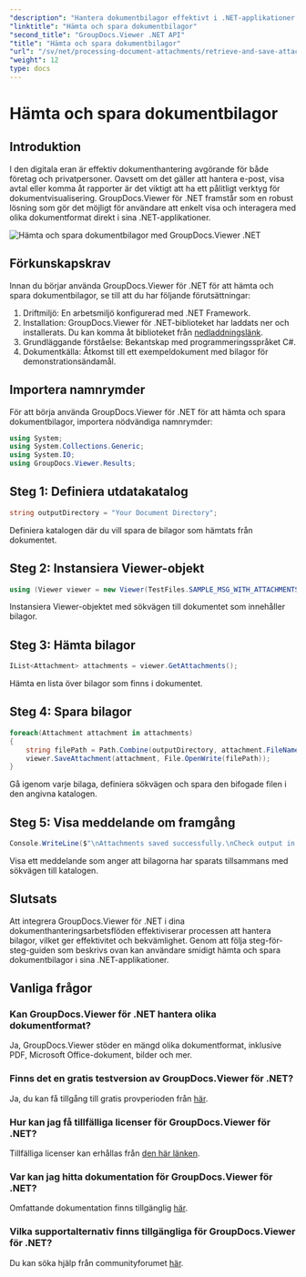 ```yaml
---
"description": "Hantera dokumentbilagor effektivt i .NET-applikationer med GroupDocs.Viewer. Hämta och spara bilagor problemfritt."
"linktitle": "Hämta och spara dokumentbilagor"
"second_title": "GroupDocs.Viewer .NET API"
"title": "Hämta och spara dokumentbilagor"
"url": "/sv/net/processing-document-attachments/retrieve-and-save-attachments/"
"weight": 12
type: docs
---
```

# Hämta och spara dokumentbilagor

## Introduktion
I den digitala eran är effektiv dokumenthantering avgörande för både företag och privatpersoner. Oavsett om det gäller att hantera e-post, visa avtal eller komma åt rapporter är det viktigt att ha ett pålitligt verktyg för dokumentvisualisering. GroupDocs.Viewer för .NET framstår som en robust lösning som gör det möjligt för användare att enkelt visa och interagera med olika dokumentformat direkt i sina .NET-applikationer.

![Hämta och spara dokumentbilagor med GroupDocs.Viewer .NET](/viewer/processing-document-attachments/retrieve-and-save-document-attachments.png)

## Förkunskapskrav
Innan du börjar använda GroupDocs.Viewer för .NET för att hämta och spara dokumentbilagor, se till att du har följande förutsättningar:
1. Driftmiljö: En arbetsmiljö konfigurerad med .NET Framework.
2. Installation: GroupDocs.Viewer för .NET-biblioteket har laddats ner och installerats. Du kan komma åt biblioteket från [nedladdningslänk](https://releases.groupdocs.com/viewer/net/).
3. Grundläggande förståelse: Bekantskap med programmeringsspråket C#.
4. Dokumentkälla: Åtkomst till ett exempeldokument med bilagor för demonstrationsändamål.

## Importera namnrymder
För att börja använda GroupDocs.Viewer för .NET för att hämta och spara dokumentbilagor, importera nödvändiga namnrymder:
```csharp
using System;
using System.Collections.Generic;
using System.IO;
using GroupDocs.Viewer.Results;
```

## Steg 1: Definiera utdatakatalog
```csharp
string outputDirectory = "Your Document Directory";
```
Definiera katalogen där du vill spara de bilagor som hämtats från dokumentet.
## Steg 2: Instansiera Viewer-objekt
```csharp
using (Viewer viewer = new Viewer(TestFiles.SAMPLE_MSG_WITH_ATTACHMENTS))
```
Instansiera Viewer-objektet med sökvägen till dokumentet som innehåller bilagor.
## Steg 3: Hämta bilagor
```csharp
IList<Attachment> attachments = viewer.GetAttachments();
```
Hämta en lista över bilagor som finns i dokumentet.
## Steg 4: Spara bilagor
```csharp
foreach(Attachment attachment in attachments)
{
    string filePath = Path.Combine(outputDirectory, attachment.FileName);  
    viewer.SaveAttachment(attachment, File.OpenWrite(filePath)); 
}
```
Gå igenom varje bilaga, definiera sökvägen och spara den bifogade filen i den angivna katalogen.
## Steg 5: Visa meddelande om framgång
```csharp
Console.WriteLine($"\nAttachments saved successfully.\nCheck output in {outputDirectory}.");
```
Visa ett meddelande som anger att bilagorna har sparats tillsammans med sökvägen till katalogen.

## Slutsats
Att integrera GroupDocs.Viewer för .NET i dina dokumenthanteringsarbetsflöden effektiviserar processen att hantera bilagor, vilket ger effektivitet och bekvämlighet. Genom att följa steg-för-steg-guiden som beskrivs ovan kan användare smidigt hämta och spara dokumentbilagor i sina .NET-applikationer.
## Vanliga frågor
### Kan GroupDocs.Viewer för .NET hantera olika dokumentformat?
Ja, GroupDocs.Viewer stöder en mängd olika dokumentformat, inklusive PDF, Microsoft Office-dokument, bilder och mer.
### Finns det en gratis testversion av GroupDocs.Viewer för .NET?
Ja, du kan få tillgång till gratis provperioden från [här](https://releases.groupdocs.com/).
### Hur kan jag få tillfälliga licenser för GroupDocs.Viewer för .NET?
Tillfälliga licenser kan erhållas från [den här länken](https://purchase.groupdocs.com/temporary-license/).
### Var kan jag hitta dokumentation för GroupDocs.Viewer för .NET?
Omfattande dokumentation finns tillgänglig [här](https://tutorials.groupdocs.com/viewer/net/).
### Vilka supportalternativ finns tillgängliga för GroupDocs.Viewer för .NET?
Du kan söka hjälp från communityforumet [här](https://forum.groupdocs.com/c/viewer/9).